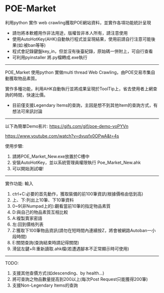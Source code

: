 # POE-Market
利用python 實作 web crawling獲取POE網站資料，並實作各項功能統計呈現

*  請勿將本軟體用作非法用途，版權皆非本人所有，請注意使用
*  使用AutoHotKey(AHK)自動執行程式並呈現結果，使用前請自行注意可能後果(如:被ban等等)
*  程式會記錄鍵盤key_in，但並沒有後臺紀錄，原始碼一併附上，可自行查看
*  可利用pyinstaller 將.py檔轉成.exe執行
-----------------------------------------------------------------------------------

POE_Market 使用python 實做multi thread Web Crawling，由POE交易市集自動獲取物品素質。

實作多種功能，利用AHK自動執行並將成果呈現於ToolTip上，省去使用者上網查詢的時間，快速比價。

*  目前僅支援Legendary Items的查詢，主因是想不到其他Item的查詢方式，有想法可來訊討論

-----------------------------------------------------------------------------------

以下為簡單Demo影片:
https://gifs.com/gif/poe-demo-voPYVn

https://www.youtube.com/watch?v=dvusfx0OPwA&t=4s

使用步驟:
1.  請將POE_Market_New.exe放置於C槽中
2.  安裝AutoHotKey，並以系統管理員權限執行 Poe_Market_New.ahk
3.  可以開始測試囉!

-----------------------------------------------------------------------------------

實作功能:
輸入
1.  ctrl+C:必要的首先動作，獲取裝備的前100筆資訊(根據價格由低到高)
2.  上、下:列出上10筆、下10筆資料
3.  0~9(非Numpad上的):觀看當前10筆的指定物品素質
4.  D:與自己的物品素質互相比較
5.  A:複製賣家密語
6.  左:回到價格列表
7.  Z:獲取下100筆物品資訊(請勿在短時間內連續按Z，將會被網路Autoban一小段時間)
8.  E:關閉查詢(查詢結束時請記得關閉)
9.  滑鼠左鍵+R:重新讀取.ahk檔(若遭遇腳本不正常顯示時可使用)

-----------------------------------------------------------------------------------

TODO:
1.  支援其他查價方式(如descending、by health...)
2.  將可查詢之物品數量提高到200以上(每次Post Request只能獲得200筆)
3.  支援Non-Legendary Items的查詢



